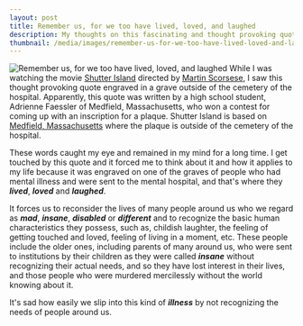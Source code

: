 ```yaml
---
layout: post
title: Remember us, for we too have lived, loved, and laughed
description: My thoughts on this fascinating and thought provoking quote
thumbnail: /media/images/remember-us-for-we-too-have-lived-loved-and-laughed.jpg
---
```

![Remember us, for we too have lived, loved, and laughed]({{baseurl}}/media/images/remember-us-for-we-too-have-lived-loved-and-laughed.jpg)
<span class="firstcharacter">W</span>hile I was watching the movie [Shutter Island](http://www.imdb.com/title/tt1130884/) directed by [Martin Scorsese](http://www.imdb.com/name/nm0000217/), I saw this thought provoking quote engraved in a grave outside of the cemetery of the hospital. Apparently, this quote was written by a high school student, Adrienne Faessler of Medfield, Massachusetts, who won a contest for coming up with an inscription for a plaque. Shutter Island is based on [Medfield, Massachusetts](http://en.wikipedia.org/wiki/Medfield,_Massachusetts) where the plaque is outside of the cemetery of the hospital.

These words caught my eye and remained in my mind for a long time. I get touched by this quote and it forced me to think about it and how it applies to my life because it was engraved on one of the graves of people who had mental illness and were sent to the mental hospital, and that's where they ***lived***, ***loved*** and ***laughed***.

It forces us to reconsider the lives of many people around us who we regard as ***mad***, ***insane***, ***disabled*** or ***different*** and to recognize the basic human characteristics they possess, such as, childish laughter, the feeling of getting touched and loved, feeling of living in a moment, etc. These people include the older ones, including parents of many around us, who were sent to institutions by their children as they were called ***insane*** without recognizing their actual needs, and so they have lost interest in their lives, and those people who were murdered mercilessly without the world knowing about it.

It's sad how easily we slip into this kind of ***illness*** by not recognizing the needs of people around us.
